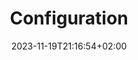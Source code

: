 ---
weight: 2
title: "Configuration"
description: "Configuration file documentation"
icon: "star"
date: "2023-11-19T21:16:54+02:00"
toc: true
---